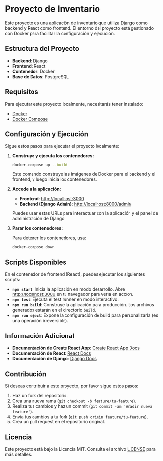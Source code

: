 # Proyecto de Inventario

Este proyecto es una aplicación de inventario que utiliza Django como backend y React como frontend. El entorno del proyecto está gestionado con Docker para facilitar la configuración y ejecución.

## Estructura del Proyecto

- **Backend**: Django
- **Frontend**: React
- **Contenedor**: Docker
- **Base de Datos**: PostgreSQL

## Requisitos

Para ejecutar este proyecto localmente, necesitarás tener instalado:

- [Docker](https://www.docker.com/get-started)
- [Docker Compose](https://docs.docker.com/compose/install/)

## Configuración y Ejecución

Sigue estos pasos para ejecutar el proyecto localmente:

1. **Construye y ejecuta los contenedores:**

    ```bash
    docker-compose up --build
    ```

   Este comando construye las imágenes de Docker para el backend y el frontend, y luego inicia los contenedores.

2. **Accede a la aplicación:**

    - **Frontend**: [http://localhost:3000](http://localhost:3000)
    - **Backend (Django Admin)**: [http://localhost:8000/admin](http://localhost:8000/admin)

    Puedes usar estas URLs para interactuar con la aplicación y el panel de administración de Django.

3. **Parar los contenedores:**

    Para detener los contenedores, usa:

    ```bash
    docker-compose down
    ```

## Scripts Disponibles

En el contenedor de frontend (React), puedes ejecutar los siguientes scripts:

- **`npm start`**: Inicia la aplicación en modo desarrollo. Abre [http://localhost:3000](http://localhost:3000) en tu navegador para verla en acción.
- **`npm test`**: Ejecuta el test runner en modo interactivo.
- **`npm run build`**: Construye la aplicación para producción. Los archivos generados estarán en el directorio `build`.
- **`npm run eject`**: Expone la configuración de build para personalizarla (es una operación irreversible).

## Información Adicional

- **Documentación de Create React App**: [Create React App Docs](https://facebook.github.io/create-react-app/docs/getting-started)
- **Documentación de React**: [React Docs](https://reactjs.org/)
- **Documentación de Django**: [Django Docs](https://docs.djangoproject.com/)

## Contribución

Si deseas contribuir a este proyecto, por favor sigue estos pasos:

1. Haz un fork del repositorio.
2. Crea una nueva rama (`git checkout -b feature/tu-feature`).
3. Realiza tus cambios y haz un commit (`git commit -am 'Añadir nueva feature'`).
4. Envía tus cambios a tu fork (`git push origin feature/tu-feature`).
5. Crea un pull request en el repositorio original.

## Licencia

Este proyecto está bajo la Licencia MIT. Consulta el archivo [LICENSE](LICENSE) para más detalles.
